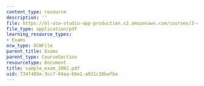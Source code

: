 ```yaml
---
content_type: resource
description: ''
file: https://ol-ocw-studio-app-production.s3.amazonaws.com/courses/3-45-magnetic-materials-spring-2004/734f489e3cc784aa66e1a021c18bafba_sample_exam_2002.pdf
file_type: application/pdf
learning_resource_types:
- Exams
ocw_type: OCWFile
parent_title: Exams
parent_type: CourseSection
resourcetype: Document
title: sample_exam_2002.pdf
uid: 734f489e-3cc7-84aa-66e1-a021c18bafba
---
```

